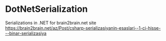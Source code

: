 # DotNetSerialization
Serializations in .NET for brain2brain.net site
https://brain2brain.net/az/Post/csharp-serializasiyanin-esaslari--1-ci-hisse---binar-serializasiya
